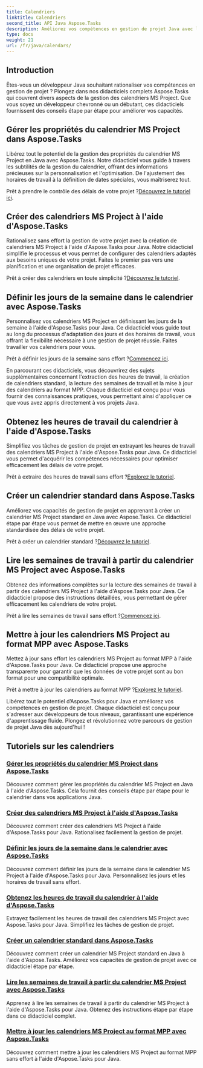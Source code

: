 ```yaml
---
title: Calendriers
linktitle: Calendriers
second_title: API Java Aspose.Tasks
description: Améliorez vos compétences en gestion de projet Java avec les didacticiels Aspose.Tasks. Maîtrisez la gestion des calendriers, créez, définissez les jours de la semaine et mettez à jour les calendriers en toute simplicité.
type: docs
weight: 21
url: /fr/java/calendars/
---
```

## Introduction

Êtes-vous un développeur Java souhaitant rationaliser vos compétences en gestion de projet ? Plongez dans nos didacticiels complets Aspose.Tasks qui couvrent divers aspects de la gestion des calendriers MS Project. Que vous soyez un développeur chevronné ou un débutant, ces didacticiels fournissent des conseils étape par étape pour améliorer vos capacités.

## Gérer les propriétés du calendrier MS Project dans Aspose.Tasks
Libérez tout le potentiel de la gestion des propriétés du calendrier MS Project en Java avec Aspose.Tasks. Notre didacticiel vous guide à travers les subtilités de la gestion du calendrier, offrant des informations précieuses sur la personnalisation et l'optimisation. De l'ajustement des horaires de travail à la définition de dates spéciales, vous maîtriserez tout.

 Prêt à prendre le contrôle des délais de votre projet ?[Découvrez le tutoriel ici](./properties/).

## Créer des calendriers MS Project à l'aide d'Aspose.Tasks
Rationalisez sans effort la gestion de votre projet avec la création de calendriers MS Project à l'aide d'Aspose.Tasks pour Java. Notre didacticiel simplifie le processus et vous permet de configurer des calendriers adaptés aux besoins uniques de votre projet. Faites le premier pas vers une planification et une organisation de projet efficaces.

 Prêt à créer des calendriers en toute simplicité ?[Découvrez le tutoriel](./create/).

## Définir les jours de la semaine dans le calendrier avec Aspose.Tasks
Personnalisez vos calendriers MS Project en définissant les jours de la semaine à l'aide d'Aspose.Tasks pour Java. Ce didacticiel vous guide tout au long du processus d'adaptation des jours et des horaires de travail, vous offrant la flexibilité nécessaire à une gestion de projet réussie. Faites travailler vos calendriers pour vous.

 Prêt à définir les jours de la semaine sans effort ?[Commencez ici](./define-weekdays/).

En parcourant ces didacticiels, vous découvrirez des sujets supplémentaires concernant l'extraction des heures de travail, la création de calendriers standard, la lecture des semaines de travail et la mise à jour des calendriers au format MPP. Chaque didacticiel est conçu pour vous fournir des connaissances pratiques, vous permettant ainsi d'appliquer ce que vous avez appris directement à vos projets Java.

## Obtenez les heures de travail du calendrier à l'aide d'Aspose.Tasks
Simplifiez vos tâches de gestion de projet en extrayant les heures de travail des calendriers MS Project à l'aide d'Aspose.Tasks pour Java. Ce didacticiel vous permet d'acquérir les compétences nécessaires pour optimiser efficacement les délais de votre projet.

 Prêt à extraire des heures de travail sans effort ?[Explorez le tutoriel](./working-hours/).

## Créer un calendrier standard dans Aspose.Tasks
Améliorez vos capacités de gestion de projet en apprenant à créer un calendrier MS Project standard en Java avec Aspose.Tasks. Ce didacticiel étape par étape vous permet de mettre en œuvre une approche standardisée des délais de votre projet.

 Prêt à créer un calendrier standard ?[Découvrez le tutoriel](./make-standard/).

## Lire les semaines de travail à partir du calendrier MS Project avec Aspose.Tasks
Obtenez des informations complètes sur la lecture des semaines de travail à partir des calendriers MS Project à l'aide d'Aspose.Tasks pour Java. Ce didacticiel propose des instructions détaillées, vous permettant de gérer efficacement les calendriers de votre projet.

 Prêt à lire les semaines de travail sans effort ?[Commencez ici](./read-work-weeks/).

## Mettre à jour les calendriers MS Project au format MPP avec Aspose.Tasks
Mettez à jour sans effort les calendriers MS Project au format MPP à l'aide d'Aspose.Tasks pour Java. Ce didacticiel propose une approche transparente pour garantir que les données de votre projet sont au bon format pour une compatibilité optimale.

 Prêt à mettre à jour les calendriers au format MPP ?[Explorez le tutoriel](./update-to-mpp/).

Libérez tout le potentiel d’Aspose.Tasks pour Java et améliorez vos compétences en gestion de projet. Chaque didacticiel est conçu pour s'adresser aux développeurs de tous niveaux, garantissant une expérience d'apprentissage fluide. Plongez et révolutionnez votre parcours de gestion de projet Java dès aujourd'hui !
## Tutoriels sur les calendriers
### [Gérer les propriétés du calendrier MS Project dans Aspose.Tasks](./properties/)
Découvrez comment gérer les propriétés du calendrier MS Project en Java à l'aide d'Aspose.Tasks. Cela fournit des conseils étape par étape pour le calendrier dans vos applications Java.
### [Créer des calendriers MS Project à l'aide d'Aspose.Tasks](./create/)
Découvrez comment créer des calendriers MS Project à l'aide d'Aspose.Tasks pour Java. Rationalisez facilement la gestion de projet.
### [Définir les jours de la semaine dans le calendrier avec Aspose.Tasks](./define-weekdays/)
Découvrez comment définir les jours de la semaine dans le calendrier MS Project à l'aide d'Aspose.Tasks pour Java. Personnalisez les jours et les horaires de travail sans effort.
### [Obtenez les heures de travail du calendrier à l'aide d'Aspose.Tasks](./working-hours/)
Extrayez facilement les heures de travail des calendriers MS Project avec Aspose.Tasks pour Java. Simplifiez les tâches de gestion de projet.
### [Créer un calendrier standard dans Aspose.Tasks](./make-standard/)
Découvrez comment créer un calendrier MS Project standard en Java à l'aide d'Aspose.Tasks. Améliorez vos capacités de gestion de projet avec ce didacticiel étape par étape.
### [Lire les semaines de travail à partir du calendrier MS Project avec Aspose.Tasks](./read-work-weeks/)
Apprenez à lire les semaines de travail à partir du calendrier MS Project à l'aide d'Aspose.Tasks pour Java. Obtenez des instructions étape par étape dans ce didacticiel complet.
### [Mettre à jour les calendriers MS Project au format MPP avec Aspose.Tasks](./update-to-mpp/)
Découvrez comment mettre à jour les calendriers MS Project au format MPP sans effort à l'aide d'Aspose.Tasks pour Java.